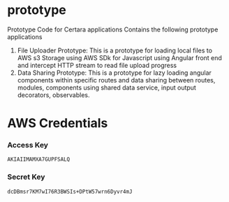 # prototype
Prototype Code for Certara applications
Contains the following prototype applications
1. File Uploader Prototype: This is a prototype for loading local files to AWS s3 Storage using AWS SDk for Javascript using Angular front end and intercept HTTP stream to read file upload progress
2. Data Sharing Prototype: This is a prototype for lazy loading angular components within specific routes and data sharing between routes, modules, components using shared data service, input output decorators, observables.

# AWS Credentials
### Access Key
`AKIAIIMAMXA7GUPFSALQ`
### Secret Key
`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`
